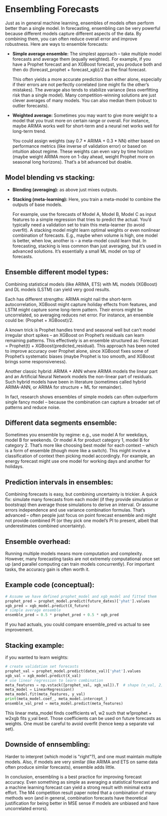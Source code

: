 # Ensembling Forecasts

Just as in general machine learning, ensembles of models often perform better than a single model. In forecasting, ensembling can be very powerful because different models capture different aspects of the data. By combining them, you can often reduce overall error and improve robustness. Here are ways to ensemble forecasts:

- **Simple average ensemble:**  The simplest approach – take multiple model forecasts and average them (equally weighted). For example, if you have a Prophet forecast and an XGBoost forecast, you produce both and then do (forecast\_prophet + forecast\_xgb)/2 as the final forecast.

  This often yields a more accurate prediction than either alone, especially if their errors are not perfectly correlated (one might fix the other’s mistakes). The average also tends to stabilize variance (less overfitting risk than a single model). Many competition-winning solutions are just clever averages of many models. You can also median them (robust to outlier forecasts).

- **Weighted average:** Sometimes you may want to give more weight to a model that you trust more on certain range or overall. For instance, maybe ARIMA works well for short-term and a neural net works well for long-term trend.

  You could assign weights (say 0.7 \* ARIMA + 0.3 \* NN) either based on performance metrics (like inverse of validation error) or based on intuition about regime. These weights can even vary by time horizon (maybe weight ARIMA more on 1-day ahead, weight Prophet more on seasonal long horizons). That’s a bit advanced but doable.

## Model blending vs stacking:

- **Blending (averaging):** as above just mixes outputs.

- **Stacking (meta-learning):** Here, you train a meta-model to combine the outputs of base models.

  For example, use the forecasts of Model A, Model B, Model C as input features to a simple regression that tries to predict the actual. You’d typically need a validation set to train this meta-learner (to avoid overfit). A stacking model might learn optimal weights or even nonlinear combination of forecasts. E.g., maybe when volume is high, one model is better, when low, another is – a meta-model could learn that. In forecasting, stacking is less common than just averaging, but it’s used in advanced solutions. It’s essentially a small ML model on top of forecasts.

## Ensemble different model types: 
Combining statistical models (like ARIMA, ETS) with ML models (XGBoost) and DL models (LSTM) can yield very good results. 

Each has different strengths: ARIMA might nail the short-term autocorrelation, XGBoost might capture holiday effects from features, and LSTM might capture some long-term pattern. Their errors might be uncorrelated, so averaging reduces net error. For instance, an ensemble could be: (Prophet + XGBoost)/2. 

A known trick is Prophet handles trend and seasonal well but can’t model irregular short spikes – an XGBoost on Prophet’s residuals can learn remaining patterns. This effectively is an ensemble structured as: Forecast = Prophet(t) + XGBoost(predicted\_residual). This approach has been noted to improve accuracy over Prophet alone, since XGBoost fixes some of Prophet’s systematic biases (maybe Prophet is too smooth, and XGBoost brings some responsiveness). 

Another classic hybrid: ARIMA + ANN where ARIMA models the linear part and an Artificial Neural Network models the non-linear part of residuals. Such hybrid models have been in literature (sometimes called hybrid ARIMA-ANN, or ARIMA for structure + ML for remainder).

In fact, research shows ensembles of simple models can often outperform single fancy model – because the combination can capture a broader set of patterns and reduce noise.

## Different data segments ensemble: 
Sometimes you ensemble by regime: e.g., use model A for weekdays, model B for weekends. Or model A for product category 1, model B for category 2. That’s more like choosing best model for each context – which is a form of ensemble (though more like a switch). This might involve a classification of context then picking model accordingly. For example, an energy forecast might use one model for working days and another for holidays.

## Prediction intervals in ensembles: 
Combining forecasts is easy, but combining uncertainty is trickier. A quick fix: simulate many forecasts from each model (if they provide simulation or bootstrap) then average those simulations to derive an interval. Or assume errors independence and use variance combination formulas. That’s advanced – often people just focus on point forecast ensemble and might not provide combined PI (or they pick one model’s PI to present, albeit that underestimates combined uncertainty).

## Ensemble overhead: 
Running multiple models means more computation and complexity. However, many forecasting tasks are not extremely computational once set up (and parallel computing can train models concurrently). For important tasks, the accuracy gain is often worth it.

## Example code (conceptual):

```python
# Assume we have defined prophet_model and xgb_model and fitted them
prophet_pred = prophet_model.predict(future_dates)['yhat'].values
xgb_pred = xgb_model.predict(X_future)
# simple average ensemble
ensemble_pred = 0.5 * prophet_pred + 0.5 * xgb_pred
```
If you had actuals, you could compare ensemble\_pred vs actual to see improvement.

## Stacking example: 
if you wanted to learn weights:

```python
# create validation set forecasts
prophet_val = prophet_model.predict(dates_val)['yhat'].values
xgb_val = xgb_model.predict(X_val)
# use linear regression to learn combination
meta_features = np.vstack([prophet_val, xgb_val]).T  # shape (n_val, 2)
meta_model = LinearRegression()
meta_model.fit(meta_features, y_val)
print(meta_model.coef_, meta_model.intercept_)
ensemble_val_pred = meta_model.predict(meta_features)
```

This linear meta_model finds coefficients w1, w2 such that w1prophet + w2xgb fits y_val best. Those coefficients can be used on future forecasts as weights. One must be careful to avoid overfit (hence keep a separate val set).

## Downside of ennsembling: 
Harder to interpret (which model is "right"?), and one must maintain multiple models. Also, if models are very similar (like ARIMA and ETS on same data often produce similar forecasts), ensemble adds little.

In conclusion, ensembling is a best practice for improving forecast accuracy. Even something as simple as averaging a statistical forecast and a machine learning forecast can yield a strong result with minimal extra effort. The M4 competition result paper noted that a combination of many methods won (and in general, combination forecasts have theoretical justification for being better in MSE sense if models are unbiased and have uncorrelated errors).

